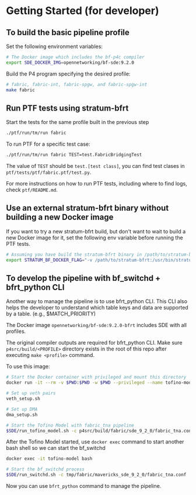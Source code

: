 <!-- Copyright 2020-present Open Networking Foundation -->
<!-- SPDX-License-Identifier: LicenseRef-ONF-Member-1.0 -->

# Getting Started (for developer)

## To build the basic pipeline profile

Set the following environment variables:

```bash
# The Docker image which includes the bf-p4c compiler
export SDE_DOCKER_IMG=opennetworking/bf-sde:9.2.0
```

Build the P4 program specifying the desired profile:

```bash
# fabric, fabric-int, fabric-spgw, and fabric-spgw-int
make fabric
```

## Run PTF tests using stratum-bfrt

Start the tests for the same profile built in the previous step

```bash
./ptf/run/tm/run fabric
```

To run PTF for a specific test case:

```bash
./ptf/run/tm/run fabric TEST=test.FabricBridgingTest
```

The value of `TEST` should be `test.[test class]`, you can find test clases in
`ptf/tests/ptf/fabric.ptf/test.py`.

For more instructions on how to run PTF tests, including where to
find logs, check `ptf/README.md`.

## Use an external stratum-bfrt binary without building a new Docker image

If you want to try a new stratum-bfrt build, but don't want to wait to build
a new Docker image for it, set the following env variable before running the PTF tests.

```bash
# Assuming you have build the stratum-bfrt binary in /path/to/stratum-bfrt
export STRATUM_BF_DOCKER_FLAG="-v /path/to/stratum-bfrt:/usr/bin/stratum_bfrt"
```

## To develop the pipeline with bf_switchd + bfrt_python CLI

Another way to manage the pipeline is to use bfrt_python CLI. This CLI also
helps the developer to understand which table keys and data are supported
by a table. (e.g., $MATCH_PRIORITY)

The Docker image `opennetworking/bf-sde:9.2.0-bfrt` includes SDE with all profiles.

The original compiler outputs are required for bfrt_python CLI.
Make sure `p4src/build/<PROFILE>` directory exists in the root of this repo
after executing `make <profile>` command.

To use this image:

```bash
# Start the Docker container with privileged and mount this directory
docker run -it --rm -v $PWD:$PWD -w $PWD --privileged --name tofino-model opennetworking/bf-sde:9.2.0-bfrt

# Set up veth pairs
veth_setup.sh

# Set up DMA
dma_setup.sh

# Start the Tofino Model with fabric_tna pipeline
$SDE/run_tofino_model.sh -c p4src/build/fabric/sde_9_2_0/fabric_tna.conf -p fabric_tna
```

After the Tofino Model started, use `docker exec` command to start another bash shell so we can start the bf_switchd

```bash
docker exec -it tofino-model bash

# Start the bf_switchd process
$SDE/run_switchd.sh -c tmp/fabric/mavericks_sde_9_2_0/fabric_tna.conf
```

Now you can use `bfrt_python` command to manage the pipeline.

